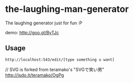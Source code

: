 the-laughing-man-generator
==========================
The laughing generator just for fun :P

demo: http://goo.gl/ByTJc

## Usage
    http://localhost:543/edit/[type something u want]


// SVG is forked from teramako's "SVGで笑い男" http://jsdo.it/teramako/OgPg
